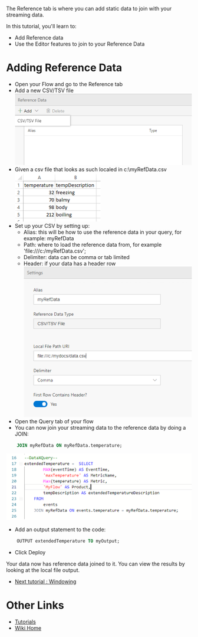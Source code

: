 The Reference tab is where you can add static data to join with your streaming data.

In this tutorial, you'll learn to:
 - Add Reference data
 - Use the Editor features to join to your Reference Data

# Adding Reference Data
 - Open your Flow and go to the Reference tab
 - Add a new CSV/TSV file <br/>
![Add Reference file](./tutorials/images/referenceadd.png)
 - Given a csv file that looks as such localed in c:\myRefData.csv<br/>
![Add Reference file](./tutorials/images/referencetemp.PNG)
 - Set up your CSV by setting up:
    - Alias: this will be how to use the reference data in your query, for example: myRefData
    - Path: where to load the reference data from, for example 'file:///c:/myRefData.csv';
    - Delimiter: data can be comma or tab limited
    - Header: if your data has a header row<br/>
![Add Reference file](./tutorials/images/referencesmyref.PNG)
 - Open the Query tab of your flow
 - You can now join your streaming data to the reference data by doing a JOIN: <br/>
```sql
    JOIN myRefData ON myRefData.temperature;
```
![Add Reference file](./tutorials/images/referencequery.PNG)

 - Add an output statement to the code: <br/>
```sql
    OUTPUT extendedTemperature TO myOutput;
```
 - Click Deploy

Your data now has reference data joined to it.  You can view the results by looking at the local file output.  

* [Next tutorial : Windowing](https://github.com/Microsoft/data-accelerator/wiki/Windowing-functions)

# Other Links
* [Tutorials](Tutorials)
* [Wiki Home](Home) 